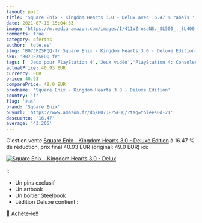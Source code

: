 ```yaml
---
layout: post
title: 'Square Enix - Kingdom Hearts 3.0 - Delux avec 16.47 % rabais '
date: 2021-07-10 15:04:33
image: 'https://m.media-amazon.com/images/I/411VZrosaNS._SL500_._SL400_.jpg'
comments: true
category: ofertas
author: 'tole.es'
slug: 'B07JFZSFQQ-fr Square Enix - Kingdom Hearts 3.0 - Deluxe Edition'
sku: 'B07JFZSFQQ-fr'
tags: [ 'Jeux pour PlayStation 4','Jeux vidéo','PlayStation 4: Consoles, jeux et accessoires','square enix', ]
actualPrice: 40.93 EUR
currency: EUR
price: 40.93
comparePrice: 49.0 EUR
prodname: 'Square Enix - Kingdom Hearts 3.0 - Deluxe Edition'
country: 'fr'
flag: '🇫🇷'
brand: 'Square Enix'
buyurl: 'https://www.amazon.fr/dp/B07JFZSFQQ/?tag=tolees0d-21'
descuento: '16.47'
average: '43.205'
---
```


C'est en vente [Square Enix - Kingdom Hearts 3.0 - Deluxe Edition](https://www.amazon.fr/dp/B07JFZSFQQ/?tag=tolees0d-21)  à  16.47 % de réduction, prix final  40.93 EUR (original: 49.0 EUR) ici:

[![Square Enix - Kingdom Hearts 3.0 - Delux](https://m.media-amazon.com/images/I/411VZrosaNS._SL500_._SL400_.jpg)](https://www.amazon.fr/dp/B07JFZSFQQ/?tag=tolees0d-21)

ℹ️:

- Un pins exclusif
- Un artbook
- Un boîtier Steelbook
- Lédition Deluxe contient :

[🛒 Achète-le!!](https://www.amazon.fr/dp/B07JFZSFQQ/?tag=tolees0d-21)
